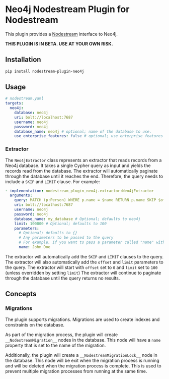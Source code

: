 # Neo4j Nodestream Plugin for Nodestream

This plugin provides a [Nodestream](https://github.com/nodestream-proj/nodestream) interface to Neo4j. 

**THIS PLUGIN IS IN BETA. USE AT YOUR OWN RISK.**

## Installation

```bash
pip install nodestream-plugin-neo4j
```

## Usage

```yaml
# nodestream.yaml
targets:
  neo4j:
    database: neo4j
    uri: bolt://localhost:7687
    username: neo4j
    password: neo4j
    database_name: neo4j # optional; name of the database to use.
    use_enterprise_features: false # optional; use enterprise features (e.g. node key constraints)
```

### Extractor 

The `Neo4jExtractor` class represents an extractor that reads records from a Neo4j database. It takes a single Cypher query as
input and yields the records read from the database. The extractor will automatically paginate through the database until it reaches the end. Therefore, the query needs to include a `SKIP` and `LIMIT` clause. For example:

```yaml
- implementation: nodestream_plugin_neo4j.extractor:Neo4jExtractor
  arguments:
    query: MATCH (p:Person) WHERE p.name = $name RETURN p.name SKIP $offset LIMIT $limit
    uri: bolt://localhost:7687
    username: neo4j
    password: neo4j
    database_name: my_database # Optional; defaults to neo4j
    limit: 100000 # Optional; defaults to 100
    parameters:
      # Optional; defaults to {}
      # Any parameters to be passed to the query
      # For example, if you want to pass a parameter called "name" with the value "John Doe", you would do this:
      name: John Doe
```

The extractor will automatically add the `SKIP` and `LIMIT` clauses to the query. The extractor will also automatically add the `offset` and `limit` parameters to the query. The extractor will start with `offset` set to `0` and `limit` set to `100` (unless overridden by setting `limit`) The extractor will continue to paginate through the database until the query returns no results. 

## Concepts 

### Migrations 

The plugin supports migrations. Migrations are used to create indexes and constraints on the database. 

As part of the migration process, the plugin will create  `__NodestreamMigration__` nodes in the database. 
This node will have a `name` property that is set to the name of the migration. 

Additionally, the plugin will create a `__NodestreamMigrationLock__` node in the database. 
This node will be exit when the migration process is running and will be deleted when the migration process is complete.
This is used to prevent multiple migration processes from running at the same time.
